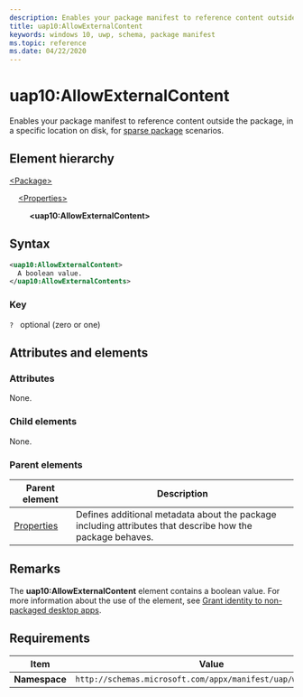 ```yaml
---
description: Enables your package manifest to reference content outside the package, in a specific location on disk, for sparse package scenarios.
title: uap10:AllowExternalContent
keywords: windows 10, uwp, schema, package manifest
ms.topic: reference
ms.date: 04/22/2020
---
```


# uap10:AllowExternalContent

Enables your package manifest to reference content outside the package, in a specific location on disk, for [sparse package](/windows/apps/desktop/modernize/grant-identity-to-nonpackaged-apps) scenarios.

## Element hierarchy

[\<Package\>](element-package.md)

&nbsp;&nbsp;&nbsp;&nbsp;[\<Properties\>](element-properties.md)

&nbsp;&nbsp;&nbsp;&nbsp; &nbsp;&nbsp;&nbsp;&nbsp;**\<uap10:AllowExternalContent\>**

## Syntax

```xml
<uap10:AllowExternalContent>
  A boolean value.
</uap10:AllowExternalContents>
```

### Key

`?`   optional (zero or one)

## Attributes and elements

### Attributes

None.

### Child elements

None.

### Parent elements

| Parent element | Description |
|-|-|
| [Properties](element-properties.md) | Defines additional metadata about the package including attributes that describe how the package behaves. |

## Remarks

The **uap10:AllowExternalContent** element contains a boolean value. For more information about the use of the element, see [Grant identity to non-packaged desktop apps](/windows/apps/desktop/modernize/grant-identity-to-nonpackaged-apps).

## Requirements

| Item | Value |
|--|--|
| **Namespace** | `http://schemas.microsoft.com/appx/manifest/uap/windows10/10` |
